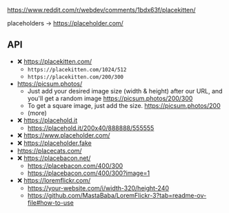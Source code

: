 

https://www.reddit.com/r/webdev/comments/1bdx63f/placekitten/



placeholders       -> 
https://placeholder.com/


## API

* ❌ https://placekitten.com/
  * `https://placekitten.com/1024/512`
  * `https://placekitten.com/200/300`
* https://picsum.photos/
  * Just add your desired image size (width & height) after our URL, and you'll get a random image https://picsum.photos/200/300
  * To get a square image, just add the size. https://picsum.photos/200
  * (more)
* ❌ https://placehold.it
  * https://placehold.it/200x40/888888/555555
* ❌ https://www.placeholder.com/
* ❌ https://placeholder.fake
* https://placecats.com/
* ❌ https://placebacon.net/
  * https://placebacon.com/400/300
  * https://placebacon.com/400/300?image=1
* ❌ https://loremflickr.com/
  * https://your-website.com/i/width-320/height-240
  * https://github.com/MastaBaba/LoremFlickr-3?tab=readme-ov-file#how-to-use
